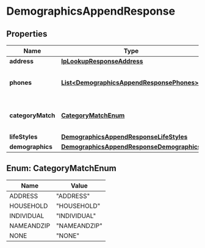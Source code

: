 

# DemographicsAppendResponse


## Properties

Name | Type | Description | Notes
------------ | ------------- | ------------- | -------------
**address** | [**IpLookupResponseAddress**](IpLookupResponseAddress.md) |  |  [optional]
**phones** | [**List&lt;DemographicsAppendResponsePhones&gt;**](DemographicsAppendResponsePhones.md) | An array of related phone numbers. |  [optional]
**categoryMatch** | [**CategoryMatchEnum**](#CategoryMatchEnum) | The type of match the data represents. |  [optional]
**lifeStyles** | [**DemographicsAppendResponseLifeStyles**](DemographicsAppendResponseLifeStyles.md) |  |  [optional]
**demographics** | [**DemographicsAppendResponseDemographics**](DemographicsAppendResponseDemographics.md) |  |  [optional]



## Enum: CategoryMatchEnum

Name | Value
---- | -----
ADDRESS | &quot;ADDRESS&quot;
HOUSEHOLD | &quot;HOUSEHOLD&quot;
INDIVIDUAL | &quot;INDIVIDUAL&quot;
NAMEANDZIP | &quot;NAMEANDZIP&quot;
NONE | &quot;NONE&quot;



